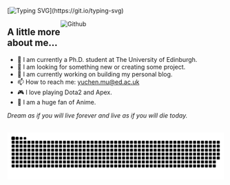 [![Typing SVG](https://readme-typing-svg.demolab.com?font=Fira+Code&size=25&pause=1000&center=true&vCenter=true&width=420&lines=Hi%2C+I+am+Yuchen.)](https://git.io/typing-svg)


<img width="380" align="right" alt="Github"
src="asset/workshop_hanasaku.gif" 
/> 

## A little more about me...  

- 🌱 I am currently a Ph.D. student at The University of Edinburgh. 
- 👯 I am looking for something new or creating some project.
- 🥅 I am currently working on building my personal blog.
- 📫 How to reach me: yuchen.mu@ed.ac.uk
- :video_game: I love playing Dota2 and Apex.
- :space_invader: I am a huge fan of Anime.

 <em>Dream as if you will live forever and live as if you will die today.</em>


<br>

<picture>
  <source media="(prefers-color-scheme: dark)" srcset="https://raw.githubusercontent.com/seabro917/seabro917/output/github-contribution-grid-snake-dark.svg">
  <source media="(prefers-color-scheme: light)" srcset="https://raw.githubusercontent.com/seabro917/seabro917/output/github-contribution-grid-snake.svg">
  <img alt="github contribution grid snake animation" src="https://raw.githubusercontent.com/seabro917/seabro917/output/github-contribution-grid-snake.svg">
</picture>